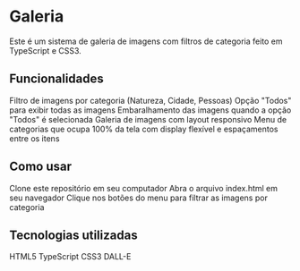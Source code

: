# Galeria

Este é um sistema de galeria de imagens com filtros de categoria feito em TypeScript e CSS3.

## Funcionalidades

Filtro de imagens por categoria (Natureza, Cidade, Pessoas)
Opção "Todos" para exibir todas as imagens
Embaralhamento das imagens quando a opção "Todos" é selecionada
Galeria de imagens com layout responsivo
Menu de categorias que ocupa 100% da tela com display flexível e espaçamentos entre os itens

## Como usar
Clone este repositório em seu computador
Abra o arquivo index.html em seu navegador
Clique nos botões do menu para filtrar as imagens por categoria

## Tecnologias utilizadas

HTML5
TypeScript
CSS3
DALL-E 
